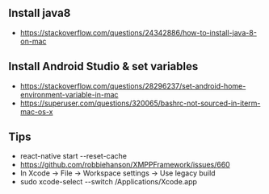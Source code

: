 
## Install java8
- https://stackoverflow.com/questions/24342886/how-to-install-java-8-on-mac
## Install Android Studio & set variables
- https://stackoverflow.com/questions/28296237/set-android-home-environment-variable-in-mac
- https://superuser.com/questions/320065/bashrc-not-sourced-in-iterm-mac-os-x

## Tips
- react-native start --reset-cache
- https://github.com/robbiehanson/XMPPFramework/issues/660
- In Xcode -> File -> Workspace settings -> Use legacy build
- sudo xcode-select --switch /Applications/Xcode.app
